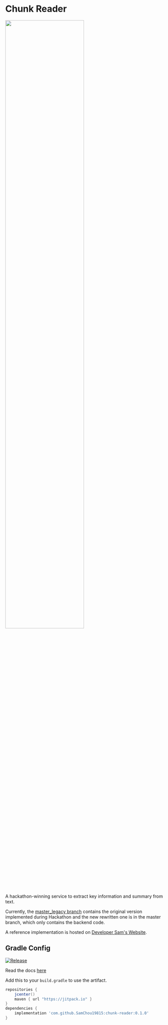 # Chunk Reader

<img src="https://developersam.com/assets/app-icons/chunk-reader.png" width="70%"/>

A hackathon-winning service to extract key information and summary from text.

Currently, the 
[master_legacy branch](https://github.com/SamChou19815/chunk-reader/tree/master_legacy) contains the
original version implemented during Hackathon and the new rewritten one is in the master branch, 
which only contains the backend code.

A reference implementation is hosted on 
[Developer Sam's Website](https://developersam.com/playground/chunk-reader).

## Gradle Config

[![Release](https://jitpack.io/v/SamChou19815/chunk-reader.svg)](https://jitpack.io/#SamChou19815/chunk-reader)

Read the docs [here](https://docs.developersam.com/chunk-reader/)

Add this to your `build.gradle` to use the artifact.

```groovy
repositories {
    jcenter()
    maven { url "https://jitpack.io" }
}
dependencies {
    implementation 'com.github.SamChou19815:chunk-reader:0.1.0'
}
```
